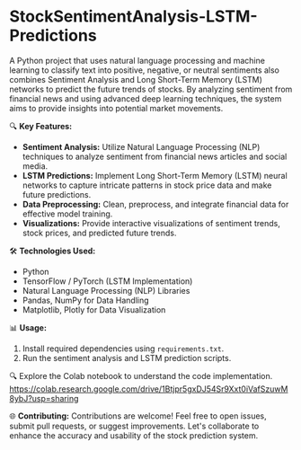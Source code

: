# StockSentimentAnalysis-LSTM-Predictions

A Python project that uses natural language processing and machine learning to classify text into positive, negative, or neutral sentiments also combines Sentiment Analysis and Long Short-Term Memory (LSTM) networks to predict the future trends of stocks. By analyzing sentiment from financial news and using advanced deep learning techniques, the system aims to provide insights into potential market movements.

🔍 **Key Features:**
- **Sentiment Analysis:** Utilize Natural Language Processing (NLP) techniques to analyze sentiment from financial news articles and social media.
- **LSTM Predictions:** Implement Long Short-Term Memory (LSTM) neural networks to capture intricate patterns in stock price data and make future predictions.
- **Data Preprocessing:** Clean, preprocess, and integrate financial data for effective model training.
- **Visualizations:** Provide interactive visualizations of sentiment trends, stock prices, and predicted future trends.

🛠️ **Technologies Used:**
- Python
- TensorFlow / PyTorch (LSTM Implementation)
- Natural Language Processing (NLP) Libraries
- Pandas, NumPy for Data Handling
- Matplotlib, Plotly for Data Visualization

📊 **Usage:**
1. Install required dependencies using `requirements.txt`.
2. Run the sentiment analysis and LSTM prediction scripts.
   
🔍 Explore the Colab notebook to understand the code implementation.
     https://colab.research.google.com/drive/1Btjpr5gxDJ54Sr9Xxt0iVafSzuwM8ybJ?usp=sharing

🌐 **Contributing:**
Contributions are welcome! Feel free to open issues, submit pull requests, or suggest improvements. Let's collaborate to enhance the accuracy and usability of the stock prediction system.
